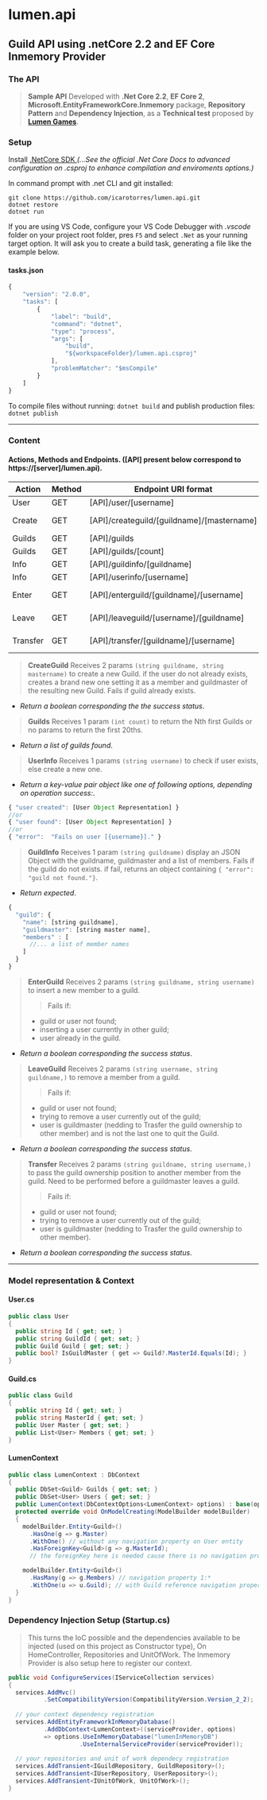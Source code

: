 ﻿# lumen.api
## Guild API using .netCore 2.2 and EF Core Inmemory Provider

### The API
> **Sample API** Developed with **.Net Core 2.2**, **EF Core 2**, **Microsoft.EntityFrameworkCore.Inmemory** package, **Repository Pattern** and **Dependency Injection**, as a **Technical test** proposed by **[Lumen Games](https://lumen.games/ "Lumen Games")**.

### Setup

Install [.NetCore SDK ](https://dotnet.microsoft.com/download "microsoft downloads")
_(...See the official .Net Core Docs to advanced configuration on <projectname>.csproj to enhance compilation and enviroments options.)_

In command prompt with .net CLI and git installed:
```
git clone https://github.com/icarotorres/lumen.api.git
dotnet restore
dotnet run
```
If you are using VS Code, configure your VS Code Debugger with _.vscode_ folder on your project root folder, pres `F5` and select `.Net` as your running target option. It will ask you to create a build task, generating a file like the example below.

#### tasks.json
``` js
{
    "version": "2.0.0",
    "tasks": [
        {
            "label": "build",
            "command": "dotnet",
            "type": "process",
            "args": [
                "build",
                "${workspaceFolder}/lumen.api.csproj"
            ],
            "problemMatcher": "$msCompile"
        }
    ]
}
```

To compile files without running:
`dotnet build`
and publish production files:
`dotnet publish`
___

### Content

#### Actions, Methods and Endpoints. ([API] present below correspond to https://[server]/lumen.api).
| Action | Method | Endpoint URI format | Example |
| -------| -------| --------------------------------| -------------| 
| User | GET | [API]/user/[username] | [API]/user/icaro torres |
| Create | GET | [API]/createguild/[guildname]/[mastername] |[API]/createguild/myguild/icaro torres |
| Guilds | GET | [API]/guilds | |
| Guilds | GET | [API]/guilds/[count] | [API]/guilds/100 |
| Info | GET | [API]/guildinfo/[guildname] | [API]/guildinfo/myguild |
| Info | GET | [API]/userinfo/[username] | [API]/userinfo/myguild |
| Enter | GET | [API]/enterguild/[guildname]/[username] | [API]/enterguild/myguild/john doe |
| Leave | GET | [API]/leaveguild/[username]/[guildname] | [API]/leaveguild/john doe/myguild |
| Transfer | GET | [API]/transfer/[guildname]/[username] | [API]/transfer/myguild/jane doe |

> **CreateGuild**
> Receives 2 params `(string guildname, string mastername)` to create a new Guild.
> if the user do not already exists, creates a brand new one setting it as a member and guildmaster of the resulting new Guild.
> Fails if guild already exists.
+ _Return a boolean corresponding the the success status_.

> **Guilds**
> Receives 1 param `(int count)` to return the Nth first Guilds or no params to return the first 20ths.
+ _Return a list of guilds found_.

> **UserInfo**
> Receives 1 params `(string username)` to check if user exists, else create a new one.
+ _Return a key-value pair object like one of following options, depending on operation success:_.
```js
{ "user created": [User Object Representation] }
//or
{ "user found": [User Object Representation] }
//or
{ "error":  "Fails on user [{username}]." }
```

> **GuildInfo**
> Receives 1 param `(string guildname)` display an JSON Object with the guildname, guildmaster and a list of members.
> Fails if the guild do not exists.
> if fail, returns an object containing `{ "error":  "guild not found."}`.
+ _Return expected_.
``` js
{
  "guild": {
    "name": [string guildname],
    "guildmaster": [string master name],
    "members" : [
      //... a list of member names
    ]
  }
}
```
> **EnterGuild**
> Receives 2 params `(string guildname, string username)` to insert a new member to a guild.
>> Fails if: 
>+ guild or user not found;
>+ inserting a user currently in other guild;
>+ user already in the guild.
+ _Return a boolean corresponding the success status_.

> **LeaveGuild**
> Receives 2 params `(string username, string guildname,)` to remove a member from a guild.
>> Fails if: 
>+ guild or user not found;
>+ trying to remove a user currently out of the guild;
>+ user is guildmaster (nedding to Trasfer the guild ownership to other member) and is not the last one to quit the Guild.
+ _Return a boolean corresponding the success status_.

> **Transfer**
> Receives 2 params `(string guildname, string username,)` to pass the guild ownership position to another member from the guild.
> Need to be performed before a guildmaster leaves a guild.
>> Fails if: 
>+ guild or user not found;
>+ trying to remove a user currently out of the guild;
>+ user is guildmaster (nedding to Trasfer the guild ownership to other member).
+ _Return a boolean corresponding the success status_.

___
### Model representation & Context
#### User.cs
``` c#
public class User
{
  public string Id { get; set; }
  public string GuildId { get; set; }
  public Guild Guild { get; set; }
  public bool? IsGuildMaster { get => Guild?.MasterId.Equals(Id); }
}
```

#### Guild.cs
``` c#
public class Guild
{
  public string Id { get; set; }
  public string MasterId { get; set; }
  public User Master { get; set; }
  public List<User> Members { get; set; }
}
```

#### LumenContext
``` c#
public class LumenContext : DbContext
{
  public DbSet<Guild> Guilds { get; set; }
  public DbSet<User> Users { get; set; }
  public LumenContext(DbContextOptions<LumenContext> options) : base(options) { }
  protected override void OnModelCreating(ModelBuilder modelBuilder)
  {
    modelBuilder.Entity<Guild>()
      .HasOne(g => g.Master)
      .WithOne() // without any navigation property on User entity
      .HasForeignKey<Guild>(g => g.MasterId);
      // the foreignKey here is needed cause there is no navigation property on the other relation size

    modelBuilder.Entity<Guild>()
      .HasMany(g => g.Members) // navigation property 1:*
      .WithOne(u => u.Guild); // with Guild reference navigation property on User entity
  }
}
```

### Dependency Injection Setup (Startup.cs)
> This turns the IoC possible and the dependencies available to be injected (used on this project as Constructor type), On HomeController, Repositories and UnitOfWork.
> The Inmemory Provider is also setup here to register our context.
```c#
public void ConfigureServices(IServiceCollection services)
{
  services.AddMvc()
          .SetCompatibilityVersion(CompatibilityVersion.Version_2_2);
          
  // your context dependency registration
  services.AddEntityFrameworkInMemoryDatabase()
          .AddDbContext<LumenContext>((serviceProvider, options)
          => options.UseInMemoryDatabase("lumenInMemoryDB")
                    .UseInternalServiceProvider(serviceProvider));
  
  // your repositories and unit of work dependecy registration
  services.AddTransient<IGuildRepository, GuildRepository>(); 
  services.AddTransient<IUserRepository, UserRepository>();
  services.AddTransient<IUnitOfWork, UnitOfWork>();                             
}   
```
